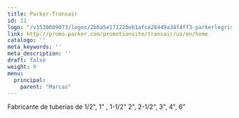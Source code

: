 ```yaml
---
title: Parker-Transair
id: 11
logo: "/v1530089073/logos/2b6a5e17122beb1afce28449a34f4ff3-parkerlegris.jpg"
link: http://promo.parker.com/promotionsite/transair/us/en/home
catalogo: ''
meta_keywords: ''
meta_description: ''
draft: false
weight: 9
menu:
  principal:
    parent: "Marcas"
---
```

<p>Fabricante de tuberias de 1/2", 1" , 1-1/2" 2", 2-1/2", 3", 4", 6"</p>
